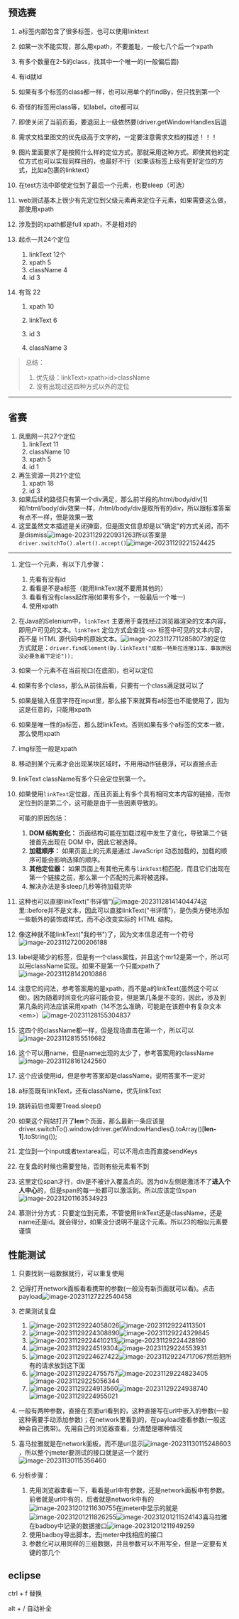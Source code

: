 ## 预选赛

1. a标签内部包含了很多标签，也可以使用linktext

2. 如果一次不能实现，那么用xpath，不要羞耻，一般七八个后一个xpath

3. 有多个数量在2-5的class，找其中一个唯一的(一般偏后面)

4. 有id就Id

5. 如果有多个标签的class都一样，也可以用单个的findBy，但只找到第一个

6. 奇怪的标签用class等，如label，cite都可以

7. 即使关闭了当前页面，要退回上一级依然要(driver.getWindowHandles后退

8. 需求文档里图文的优先级高于文字的，一定要注意需求文档的描述！！！

9. 图片里面要求了是按照什么样的定位方式，那就采用这种方式。即使其他的定位方式也可以实现同样目的，也最好不行（如果该标签上级有更好定位的方式，比如a包裹的linktext）

10. 在test方法中即使定位到了最后一个元素，也要sleep（可选）

11. web测试基本上很少有先定位到父级元素再来定位子元素，如果需要这么做，那使用xpath

12. 涉及到的xpath都是full xpath，不是相对的

13. 起点一共24个定位
    1. linkText 12个
    2. xpath 5
    3. className 4
    4. id 3

14. 有驾 22
    1. xpath 10

    2. linkText 6

    3. id 3

    4. className 3


> 总结：
>
> 1. 优先级：linkText>xpath>id>className
> 2. 没有出现过这四种方式以外的定位

---------

## 省赛

1. 凤凰网一共27个定位
   1. linkText 11
   2. className 10
   3. xpath 5
   4. id 1
2. 再生资源一共21个定位
   1. xpath 18
   2. id 3
3. 如果后续的路径只有第一个div满足，那么前半段的/html/body/div[1]和/html/body/div效果一样，/html/body/div是取所有的div，所以跟标准答案有点不一样，但是效果一致
4. 这里虽然文本描述是关闭弹窗，但是图文信息却是以"确定"的方式关闭，而不是dismiss![image-20231129220931263](%E8%87%AA%E5%8A%A8%E5%8C%96%E6%B5%8B%E8%AF%95%E5%BF%83%E5%BE%97.assets/image-20231129220931263.png)所以答案是`driver.switchTo().alert().accept()`![image-20231129221524425](%E8%87%AA%E5%8A%A8%E5%8C%96%E6%B5%8B%E8%AF%95%E5%BF%83%E5%BE%97.assets/image-20231129221524425.png)

------



1. 定位一个元素，有以下几步骤：
   1. 先看有没有id
   2. 看看是不是a标签（能用linkText就不要用其他的）
   3. 看看有没有class起作用(如果有多个，一般最后一个唯一)
   4. 使用xpath

2. 在Java的Selenium中，`linkText` 主要用于查找经过浏览器渲染的文本内容，即用户可见的文本。`linkText` 定位方式会查找 `<a>` 标签中可见的文本内容，而不是 HTML 源代码中的原始文本。![image-20231127112858073](%E8%87%AA%E5%8A%A8%E5%8C%96%E6%B5%8B%E8%AF%95%E5%BF%83%E5%BE%97.assets/image-20231127112858073.png)的定位方式就是：`driver.findElement(By.linkText("成都一特斯拉连撞11车，事故原因没必要急着下定论"));`

3. 如果一个元素不在当前视口(在底部)，也可以定位

4. 如果有多个class，那么从前往后看，只要有一个class满足就可以了

5. 如果是输入任意字符在input里，那么接下来就算有a标签也不能使用了，因为这是任意的，只能用xpath

6. 如果是唯一性的a标签，那么就linkText。否则如果有多个a标签的文本一致，那么使用xpath

7. img标签一般是xpath

8. 移动到某个元素才会出现某块区域时，不用用动作链悬浮，可以直接点击

9. linkText className有多个只会定位到第一个。

10. 如果使用`linkText`定位器，而且页面上有多个具有相同文本内容的链接，而你定位到的是第二个，这可能是由于一些因素导致的。

    可能的原因包括：

    1. **DOM 结构变化：** 页面结构可能在加载过程中发生了变化，导致第二个链接首先出现在 DOM 中，因此它被选择。
    2. **加载顺序：** 如果页面上的元素是通过 JavaScript 动态加载的，加载的顺序可能会影响选择的顺序。
    3. **其他定位器：** 如果页面上有其他元素与`linkText`相匹配，而且它们出现在第一个链接之前，那么第一个匹配的元素将被选择。
    4. 解决办法是多sleep几秒等待加载完毕

11. 这种也可以直接linkText("书详情")![image-20231128141404474](%E8%87%AA%E5%8A%A8%E5%8C%96%E6%B5%8B%E8%AF%95%E5%BF%83%E5%BE%97.assets/image-20231128141404474.png)这里::before并不是文本，因此可以直接linkText("书详情")，是伪类方便地添加一些额外的装饰或样式，而不必改变实际的 HTML 结构。

12. 像这种就不能linkText("我的书")了，因为文本信息还有一个符号![image-20231127200206188](%E8%87%AA%E5%8A%A8%E5%8C%96%E6%B5%8B%E8%AF%95%E5%BF%83%E5%BE%97.assets/image-20231127200206188.png)

13. label是稀少的标签，但是有一个class属性，并且这个mr12是第一个，所以可以用className实现。如果不是第一个只能xpath了![image-20231128142010886](%E8%87%AA%E5%8A%A8%E5%8C%96%E6%B5%8B%E8%AF%95%E5%BF%83%E5%BE%97.assets/image-20231128142010886.png)

14. 注意它的问法，参考答案用的是xpath，而不是a的linkText(虽然这个可以做)。因为随着时间变化内容可能会变，但是第几条是不变的，因此，涉及到第几条的问法应该采用xpath（14不怎么准确，可能是在该题中有复杂文本\<em>）![image-20231128155304837](%E8%87%AA%E5%8A%A8%E5%8C%96%E6%B5%8B%E8%AF%95%E5%BF%83%E5%BE%97.assets/image-20231128155304837.png)

15. 这四个的className都一样，但是现场直击在第一个，所以可以![image-20231128155516682](%E8%87%AA%E5%8A%A8%E5%8C%96%E6%B5%8B%E8%AF%95%E5%BF%83%E5%BE%97.assets/image-20231128155516682.png)

16. 这个可以用name，但是name出现的太少了，参考答案用的className![image-20231128161242560](%E8%87%AA%E5%8A%A8%E5%8C%96%E6%B5%8B%E8%AF%95%E5%BF%83%E5%BE%97.assets/image-20231128161242560.png)

17. 这个应该使用id，但是参考答案却是className，说明答案不一定对

18. a标签既有linkText，还有className，优先linkText

19. 跳转前后也需要Tread.sleep()

20. 如果这个网站打开了**len**个页面，那么最新一条应该是driver.switchTo().window(driver.getWindowHandles().toArray()[**len-1**].toString());

21. 定位到一个input或者textarea后，可以不用点击而直接sendKeys

22. 在复盘的时候也需要登陆，否则有些元素看不到

23. 这里定位span才行，div是不被计入覆盖点的。因为div左侧是激活不了**进入个人中心**的，但是span的每一处都可以激活到。所以应该定位span![image-20231201163534923](%E8%87%AA%E5%8A%A8%E5%8C%96%E6%B5%8B%E8%AF%95%E5%BF%83%E5%BE%97.assets/image-20231201163534923.png)

24. 慕测计分方式：只要定位到元素，不管使用linkText还是className，还是name还是id。就会得分，如果没分说明不是这个元素。所以23的相似元素要谨慎

## 性能测试

1. 只要找到一组数据就行，可以重复使用
2. 记得打开network面板看看携带的参数(一般没有新页面就可以看)。点击payload![image-20231127222540458](%E8%87%AA%E5%8A%A8%E5%8C%96%E6%B5%8B%E8%AF%95%E5%BF%83%E5%BE%97.assets/image-20231127222540458.png)
3. 芒果测试复盘
   1. ![image-20231129224058026](%E8%87%AA%E5%8A%A8%E5%8C%96%E6%B5%8B%E8%AF%95%E5%BF%83%E5%BE%97.assets/image-20231129224058026.png)![image-20231129224113501](%E8%87%AA%E5%8A%A8%E5%8C%96%E6%B5%8B%E8%AF%95%E5%BF%83%E5%BE%97.assets/image-20231129224113501.png)
   2. ![image-20231129224308890](%E8%87%AA%E5%8A%A8%E5%8C%96%E6%B5%8B%E8%AF%95%E5%BF%83%E5%BE%97.assets/image-20231129224308890.png)![image-20231129224329845](%E8%87%AA%E5%8A%A8%E5%8C%96%E6%B5%8B%E8%AF%95%E5%BF%83%E5%BE%97.assets/image-20231129224329845.png)
   3. ![image-20231129224410213](%E8%87%AA%E5%8A%A8%E5%8C%96%E6%B5%8B%E8%AF%95%E5%BF%83%E5%BE%97.assets/image-20231129224410213.png)![image-20231129224428190](%E8%87%AA%E5%8A%A8%E5%8C%96%E6%B5%8B%E8%AF%95%E5%BF%83%E5%BE%97.assets/image-20231129224428190.png)
   4. ![image-20231129224519304](%E8%87%AA%E5%8A%A8%E5%8C%96%E6%B5%8B%E8%AF%95%E5%BF%83%E5%BE%97.assets/image-20231129224519304.png)![image-20231129224553931](%E8%87%AA%E5%8A%A8%E5%8C%96%E6%B5%8B%E8%AF%95%E5%BF%83%E5%BE%97.assets/image-20231129224553931.png)
   5. ![image-20231129224627422](%E8%87%AA%E5%8A%A8%E5%8C%96%E6%B5%8B%E8%AF%95%E5%BF%83%E5%BE%97.assets/image-20231129224627422.png)![image-20231129224717067](%E8%87%AA%E5%8A%A8%E5%8C%96%E6%B5%8B%E8%AF%95%E5%BF%83%E5%BE%97.assets/image-20231129224717067.png)然后把所有的请求放到这下面
   6. ![image-20231129224755757](%E8%87%AA%E5%8A%A8%E5%8C%96%E6%B5%8B%E8%AF%95%E5%BF%83%E5%BE%97.assets/image-20231129224755757.png)![image-20231129224823405](%E8%87%AA%E5%8A%A8%E5%8C%96%E6%B5%8B%E8%AF%95%E5%BF%83%E5%BE%97.assets/image-20231129224823405.png)![image-20231129225056344](%E8%87%AA%E5%8A%A8%E5%8C%96%E6%B5%8B%E8%AF%95%E5%BF%83%E5%BE%97.assets/image-20231129225056344.png)
   7. ![image-20231129224913560](%E8%87%AA%E5%8A%A8%E5%8C%96%E6%B5%8B%E8%AF%95%E5%BF%83%E5%BE%97.assets/image-20231129224913560.png)![image-20231129224938740](%E8%87%AA%E5%8A%A8%E5%8C%96%E6%B5%8B%E8%AF%95%E5%BF%83%E5%BE%97.assets/image-20231129224938740.png)![image-20231129224955021](%E8%87%AA%E5%8A%A8%E5%8C%96%E6%B5%8B%E8%AF%95%E5%BF%83%E5%BE%97.assets/image-20231129224955021.png)

4. 一般有两种参数，直接在页面url看到的，这种直接写在url中嵌入的参数(一般这种需要手动添加参数)；在network里看到的，在payload查看参数(一般这种会自己携带)。先用自己的浏览器查看，分清楚是哪种情况

5. 喜马拉雅就是在network面板，而不是url显示![image-20231130115248603](%E8%87%AA%E5%8A%A8%E5%8C%96%E6%B5%8B%E8%AF%95%E5%BF%83%E5%BE%97.assets/image-20231130115248603.png)，所以整个jmeter要测试的接口就是这一个就行![image-20231130115356460](%E8%87%AA%E5%8A%A8%E5%8C%96%E6%B5%8B%E8%AF%95%E5%BF%83%E5%BE%97.assets/image-20231130115356460.png)

6. 分析步骤：
   1. 先用浏览器查看一下，看看是url中有参数，还是network面板中有参数。前者就是url中有的，后者就是network中有的![image-20231201211630755](%E8%87%AA%E5%8A%A8%E5%8C%96%E6%B5%8B%E8%AF%95%E5%BF%83%E5%BE%97.assets/image-20231201211630755.png)在jmeter中显示的就是![image-20231201211826255](%E8%87%AA%E5%8A%A8%E5%8C%96%E6%B5%8B%E8%AF%95%E5%BF%83%E5%BE%97.assets/image-20231201211826255.png)![image-20231201211524143](%E8%87%AA%E5%8A%A8%E5%8C%96%E6%B5%8B%E8%AF%95%E5%BF%83%E5%BE%97.assets/image-20231201211524143.png)喜马拉雅在badboy中记录的数据接口![image-20231201211949259](%E8%87%AA%E5%8A%A8%E5%8C%96%E6%B5%8B%E8%AF%95%E5%BF%83%E5%BE%97.assets/image-20231201211949259.png)
   2. 使用badboy导出脚本，去jmeter中找相应的接口
   3. 参数化可以用同样的三组数据，并且参数可以不用写全，但是一定要有关键的那几个


## eclipse

ctrl + f  替换

alt + / 自动补全